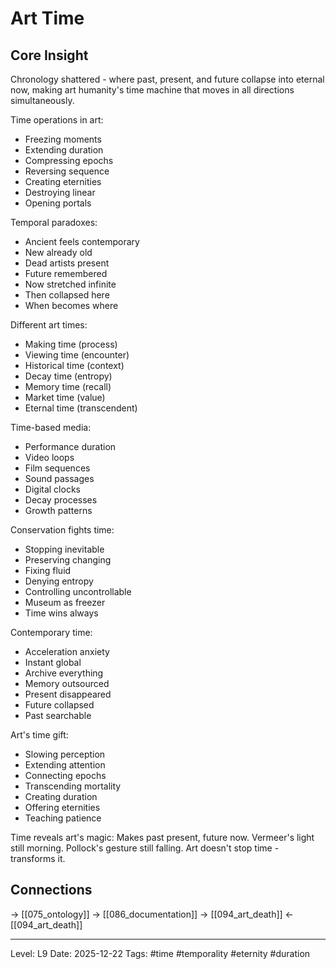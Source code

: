 # Art Time

## Core Insight
Chronology shattered - where past, present, and future collapse into eternal now, making art humanity's time machine that moves in all directions simultaneously.

Time operations in art:
- Freezing moments
- Extending duration
- Compressing epochs
- Reversing sequence
- Creating eternities
- Destroying linear
- Opening portals

Temporal paradoxes:
- Ancient feels contemporary
- New already old
- Dead artists present
- Future remembered
- Now stretched infinite
- Then collapsed here
- When becomes where

Different art times:
- Making time (process)
- Viewing time (encounter)
- Historical time (context)
- Decay time (entropy)
- Memory time (recall)
- Market time (value)
- Eternal time (transcendent)

Time-based media:
- Performance duration
- Video loops
- Film sequences
- Sound passages
- Digital clocks
- Decay processes
- Growth patterns

Conservation fights time:
- Stopping inevitable
- Preserving changing
- Fixing fluid
- Denying entropy
- Controlling uncontrollable
- Museum as freezer
- Time wins always

Contemporary time:
- Acceleration anxiety
- Instant global
- Archive everything
- Memory outsourced
- Present disappeared
- Future collapsed
- Past searchable

Art's time gift:
- Slowing perception
- Extending attention
- Connecting epochs
- Transcending mortality
- Creating duration
- Offering eternities
- Teaching patience

Time reveals art's magic: Makes past present, future now. Vermeer's light still morning. Pollock's gesture still falling. Art doesn't stop time - transforms it.

## Connections
→ [[075_ontology]]
→ [[086_documentation]]
→ [[094_art_death]]
← [[094_art_death]]

---
Level: L9
Date: 2025-12-22
Tags: #time #temporality #eternity #duration
